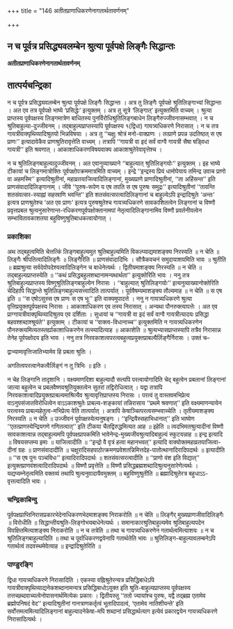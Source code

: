 +++
title = "146 अतीतप्राणाधिकरणेनागतार्थतावर्णनम्"

+++


## न च पूर्वत्र प्रसिद्ध्यवलम्बेन श्रुत्या पूर्वपक्षे लिङ्गैः सिद्धान्तः

**अतीतप्राणाधिकरणेनागतार्थतावर्णनम्**

## **तात्पर्यचन्द्रिका**

न च पूर्वत्र प्रसिद्ध्यवलम्बेन श्रुत्या पूर्वपक्षे लिङ्गैः सिद्धान्तः । अत्र तु लिङ्गैः पूर्वपक्षे श्रुतिलिङ्गाभ्यां सिद्धान्तः । अत एव तत्र पूर्वपक्षे भाष्ये ‘प्रसिद्धेः’ इत्युक्तम् । अत्र तु सूत्रे ‘लिङ्गात्’ इत्युक्तमिति वाच्यम् । श्रुत्या प्राप्तस्य पूर्वपक्षस्य लिङ्गमात्रेण बाधितस्य पुनर्विरोधिश्रुतिलिङ्गबाधेन लिङ्गैरुज्जीवनासम्भवात् । न च श्रुतिबाहुल्या-दुज्जीवनम् । तद्बाहुल्यप्राप्तस्यापि पूर्वपक्षस्य १(द्विधा) गायत्र्यधिकरणे निरासात् । न च तत्र गायत्रीवाक्पृथिव्यादिश्रुतयो भिन्नविषयाः । अत्र तु ‘‘चक्षुः श्रोत्रं मनो-वाक्प्राणः । तत्प्राणे प्रपन्न उदतिष्ठत् स एष प्राणः’’ इत्यादावेकैव प्राणश्रुतिरावृत्तेति वाच्यम् । तत्रापि ‘‘गायत्री वा इदं सर्वं वाग्वै गायत्री सैषा षड्विधा गायत्री’’ इति श्रवणात् । आकाशाधिकरणविषयवाक्य आकाशश्रुतेरेवावृत्तेश्च ।

न च श्रुतिलिङ्गबाहुल्यादुज्जीवनम् । अत एवानुव्याख्याने ‘‘बाहुल्यात् श्रुतिलिङ्गयोः’’ इत्युक्तम् । इह भाष्ये टीकायां च लिङ्गमात्रोक्तिः पूर्वपक्षोपक्रममात्रमिति वाच्यम् । इन्द्रे ‘‘इन्द्रस्य प्रियं धामोपेयाय तमिन्द्र उवाच प्राणो वा अहमस्मि’’ इत्यादिश्रुतीनां, महाव्रतयाजित्वादिलिङ्गानां, मुख्यप्राणे प्राणादिश्रुतीनां, ‘‘ता अहिंसन्त’’ इति प्राणसंवादादिलिङ्गानाम् । जीवे ‘‘पुरुष-रूपेण य एष तपति स एष पुरुषः समुद्रः’’ इत्यादिश्रुतीनां ‘‘तावन्ति शतसंवत्सर-स्याह्नां सहस्राणि भवन्ति’’ इति शतसंवत्सरत्वादिलिङ्गानां च बाहुल्येऽपि इन्द्रादिश्रुतेः ‘अन्तः’ इत्यत्र प्राणश्रुतेश्च ‘अत एव प्राणः’ इत्यत्र पुरुषश्रुतेश्च गायत्र्यधिकरणे सावकाशितत्वेन लिङ्गानां च विष्णौ प्रवृत्तप्रबल श्रुत्यनुसारेणान्त-रधिकरणपूर्वपक्षोक्तानामपां नेतृत्वादिलिङ्गानामिव विष्णौ प्रवर्तनीयत्वेन सम्भावितावकाशतया बहुविष्णुश्रुतिबाधकत्वायोगात् ।

### **प्रकाशिका**

अथ तद्बहुत्वमिति चेत्तत्किं लिङ्गबाहुल्यमुत श्रुतिबाहुल्यमिति विकल्प्याद्यमाशङ्क्य निरस्यति ॥ न चेति ॥ लिङ्गैः श्रीपतित्वादिलिङ्गैः ॥ लिङ्गैरिति ॥ प्राणसंवादादिभिः । सौत्रैकवचनं समुदायाशयमिति भावः ॥ श्रुतीति ॥ ब्रह्मश्रुत्या सर्वदेवोपदेश्यत्वादिलिङ्गेन च बाधेनेत्यर्थः । द्वितीयमाशङ्क्य निरस्यति ॥ न चेति ॥ तद्बाहुल्यप्राप्तस्येति ॥ ‘‘कथं प्रसिद्धबहुलशब्दानामन्यथार्थता’’ इत्युक्तेरिति भावः । ननु तत्र श्रुतिबाहुल्यप्राप्तस्य विष्णुश्रुतिलिङ्गबाहुल्येन निरासः । ‘‘बाहुल्यात् श्रुतिलिङ्गयोः’’ इत्यनुव्याख्यानोक्तेरिति चेदिहापि सिद्धान्ते श्रुतिलिङ्गबाहुल्यसत्त्वादिति तात्पर्यात् । पूर्ववैषम्यमाशङ्क्य तौल्यमाह ॥ न चेति ॥ स एष इति ॥ ‘‘स एषोऽसुस्स एष प्राणः स एष भूः’’ इति वाक्यमुपादत्ते । ननु न गायत्र्यधिकरणे श्रुत्या वृत्तिप्रयुक्तपूर्वपक्षस्य निरासः । आकाशाधिकरण एव तस्य निरासात् । अन्यथा पौनरुक्त्यापत्तेः । अत एव प्राग्गायत्रीवाक्पृथिव्यादिश्रुतय एव दर्शिताः । सुधायां च ‘‘गायत्री वा इदं सर्वं वाग्वै गायत्रीत्यादयः प्रसिद्धा बहवश्शब्दाश्श्रूयंते’’ इत्युक्तम् । टीकायां च ‘‘वाक्त्व-विधानाच्च’’ इत्युक्तमिति न गायत्र्यधिकरणेन पौनरुक्त्यमित्यतस्तर्ह्याकाशाधिकरणेन तत्स्यादित्याह ॥ आकाशेति ॥ श्रुत्यभ्यासप्राप्तस्यापि तत्रैव निरासान्न तेनेह पूर्वपक्षोदय इति भावः । ननु तत्र निरवकाशत्वपरत्वबहुत्वप्रयुक्तप्राबल्यैर्लिङ्गैर्निरासः । उक्तं च–

द्वाभ्यामावृत्तिजातिभ्यामेव हि प्रबला श्रुतिः ।

अगतित्वपरत्वानेकत्वैर्लिङ्गं न तु त्रिभिः ॥ इति ।

न चेह लिङ्गानि तादृशानि । वक्ष्यमाणदिशा बाहुल्यादौ सत्यपि परत्वायोगादिति चेद् बहुत्वेन प्रबलानां लिङ्गानां जात्या बहुत्वेन च प्रबलवैष्णवश्रुतियुक्तत्वेन सुतरां तद्विरोधित्वात् । यद्वा तत्रापि निरवकाशत्वादिप्रयुक्तप्राबल्यमाश्रित्यैव श्रुत्यावृत्तिप्राप्तस्य निरासः । परत्वं तु वास्तवमभिप्रेत्य वाऽनुपसंजातविरोधित्वेन वाऽऽकाशश्रुतेः प्राबल्य-शङ्कायां तन्निरासाय ‘‘प्रथमे श्रवणात्’’ इति वक्ष्यमाणन्यायेन परत्वस्य प्राबल्यहेतुत्व-मभिप्रेत्य वेति तात्पर्यात् । अत्रापि केषाञ्चित्परत्वसम्भवाच्चेति । तृतीयमाशङ्क्य निरस्यति ॥ न चेति ॥ उज्जीवनं पूर्वपक्षस्येत्यनुषङ्गः । ‘‘इन्द्रियैस्सहाभिधानात्’’ इति भाष्येण ‘‘एतत्प्राणस्येन्द्रियगणे गणितत्वात्’’ इति टीकया चैतद्विरुद्धमित्यत आह ॥ इहेति ॥ त्वदभिमतश्रुत्यादीनां विष्णौ सावकाशत्वान्न तद्बाहुल्यमपि पूर्वपक्षप्रापकमिति भावेनेन्द्र-मुख्यजीवश्रुत्यादिबाहुल्यं स्फुटयन्नाह ॥ इन्द्र इत्यादि ॥ विषयसप्तम्य इमाः ॥ याजित्वादीति ॥ ‘‘इन्द्रो वै वृत्रं हत्वा महानभवत्’’ इत्यादि वाक्योक्तमहाव्रतयाजित्वा-दीनां ग्रहः ॥ प्राणसंवादादीति ॥ चक्षुरादिसहपाठोत्क्रमणप्रवेशतन्निमित्तदेह-पातोत्थानादिरादिपदार्थः ॥ इत्यादीति ॥ ‘‘स एष पुनः पञ्चविधः’’ इत्यादिरादिपदार्थः ॥ शतसंवत्सरत्वादीति ॥ ‘‘प्राणो वंश इति विद्यात्’’ इत्युक्तप्राणवंशत्वादिरादिपदार्थः ॥ विष्णौ प्रवृत्तेति ॥ विष्णौ प्रसिद्धब्रह्मशब्दादिश्रुत्यनुसारेणेत्यर्थः । यद्यप्यम्नेतृत्वमिति वक्तव्यं तथापि श्रुत्यनुवादायैवमुक्तम् ॥ बहुविष्णुश्रुतीति ॥ ब्रह्मादिश्रुतेरत्र बहुधाऽऽ-वृत्तत्वादिति भावः ।

### **चन्द्रिकाबिन्दु**

पूर्वपक्षप्राप्तिनिरासप्रकारभेदेनाधिकरणभेदमाशङ्क्य निराकरोति ॥ न चेति ॥ लिङ्गैर् मुख्यप्राणजीवादिलिङ्गैः ॥ विरोधीति ॥ सिद्धान्तीयश्रुति-लिङ्गोभयबाधेनेत्यर्थः । समानाकारश्रुतिबाहुल्यमेव श्रुतिबाहुल्यपदेन विवक्षितमित्याशङ्क्य निराकरोति ॥ न च तत्रेति ॥ तथा च गायत्र्यधिकरणेन गतार्थत्वमित्याशयः ॥ न च श्रुतिलिङ्गबाहुल्यादिति ॥ तथा च पूर्वाधिकरणद्वयेनापि गतार्थतेति भावः ॥ श्रुतिलिङ्ग-बाहुल्यावलम्बनेऽपि गतार्थत्वं तदवस्थमेवेत्याह ॥ इन्द्रादिश्रुतेरिति ॥

### **पाण्डुरङ्गि**

द्विधा गायत्र्यधिकरणे निरासादिति । एकस्या वह्निश्रुतेरन्यत्र प्रसिद्धिबाधेऽपि गायत्रीवाक्पृथिव्याद्यनेकशब्दानामन्यत्र प्रसिद्धिबाधोऽयुक्त इति श्रुति-बाहुल्यप्राप्तस्य पूर्वपक्षस्य तत्तच्छब्दवाच्यत्वेनोपासनार्थमित्येकः प्रकारः । द्वितीयस्तु ‘‘ततो ज्यायांश्च पुरुषः, यद्वै तद्ब्रह्म एतामेव ब्रह्मोपनिषदं वेद’’ इत्यादिश्रुतीनां गानत्राणकर्तृत्वं भूतादिपादत्वं, ‘एतामेव नातिशीयन्ते’ इति सर्वोत्तमत्वमित्यादिलिङ्गानां बाहुल्यादनेकेषा-मपि शब्दानां प्रसिद्धार्थत्याग इत्येवं प्रकारद्वयेन गायत्र्यधिकरणे निरासादित्यर्थः ।

